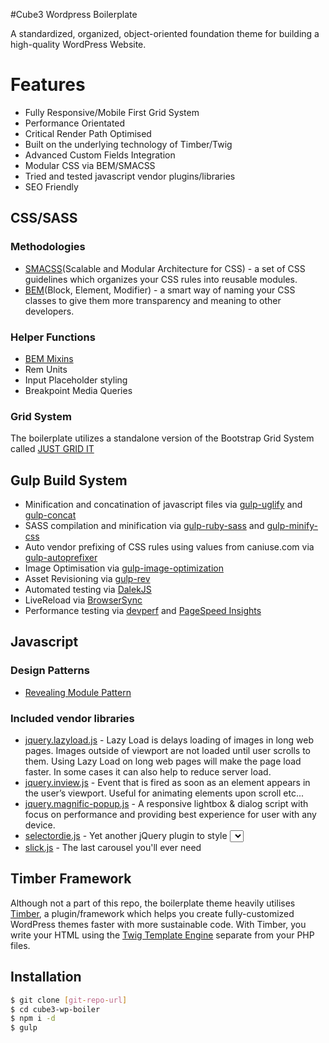 
#Cube3 Wordpress Boilerplate

A standardized, organized, object-oriented foundation theme for building a high-quality WordPress Website.


# Features

* Fully Responsive/Mobile First Grid System
* Performance Orientated
* Critical Render Path Optimised
* Built on the underlying technology of Timber/Twig
* Advanced Custom Fields Integration
* Modular CSS via BEM/SMACSS
* Tried and tested javascript vendor plugins/libraries
* SEO Friendly



## CSS/SASS 

### Methodologies

* [SMACSS](Scalable and Modular Architecture for CSS) - a set of CSS guidelines which organizes your CSS rules into reusable modules.
* [BEM](Block, Element, Modifier) - a smart way of naming your CSS classes to give them more transparency and meaning to other developers.


### Helper Functions

* [BEM Mixins]
* Rem Units
* Input Placeholder styling
* Breakpoint Media Queries

### Grid System

The boilerplate utilizes a standalone version of the Bootstrap Grid System called [JUST GRID IT]


## Gulp Build System

* Minification and concatination of javascript files via [gulp-uglify] and [gulp-concat]
* SASS compilation and minification via [gulp-ruby-sass] and [gulp-minify-css]
* Auto vendor prefixing of CSS rules using values from caniuse.com via [gulp-autoprefixer]
* Image Optimisation via [gulp-image-optimization]
* Asset Revisioning via [gulp-rev]
* Automated testing via [DalekJS]
* LiveReload via [BrowserSync]
* Performance testing via [devperf] and [PageSpeed Insights]


## Javascript

### Design Patterns

* [Revealing Module Pattern]


### Included vendor libraries

* [jquery.lazyload.js] - Lazy Load is delays loading of images in long web pages. Images outside of viewport are not loaded until user scrolls to them. Using Lazy Load on long web pages will make the page load faster. In some cases it can also help to reduce server load. 
* [jquery.inview.js] - Event that is fired as soon as an element appears in the user’s viewport. Useful for animating elements upon scroll etc...
* [jquery.magnific-popup.js] - A responsive lightbox & dialog script with focus on performance and providing best experience for user with any device.
* [selectordie.js] -  Yet another jQuery plugin to style <select> elements. 
* [slick.js] - The last carousel you'll ever need

## Timber Framework

Although not a part of this repo, the boilerplate theme heavily utilises [Timber], a plugin/framework which helps you create fully-customized WordPress themes faster with more sustainable code. With Timber, you write your HTML using the [Twig Template Engine] separate from your PHP files.


## Installation

```sh
$ git clone [git-repo-url] 
$ cd cube3-wp-boiler
$ npm i -d
$ gulp
```

[SMACSS]: https://smacss.com
[BEM]:https://en.bem.info
[BEM Mixins]:https://medium.com/@marcmintel/pushing-bem-to-the-next-level-with-sass-3-4-5239d2371321
[jquery.lazyload.js]:http://www.appelsiini.net/projects/lazyload
[jquery.inview.js]:https://github.com/protonet/jquery.inview
[jquery.magnific-popup.js]:http://dimsemenov.com/plugins/magnific-popup
[selectordie.js]:http://vst.mn/selectordie/
[slick.js]:http://kenwheeler.github.io/slick/
[JUST GRID IT]:http://dysonsimmons.com/just-grid-it
[Timber]:http://upstatement.com/timber
[Twig Template Engine]:http://twig.sensiolabs.org/
[Gulp]:http://gulpjs.com
[DalekJS]:http://dalekjs.com
[gulp-rev]:https://www.npmjs.com/package/gulp-rev
[gulp-image-optimization]:https://github.com/firetix/gulp-image-optimization
[BrowserSync]:http://www.browsersync.io
[devperf]:https://github.com/gmetais/grunt-devperf
[PageSPeed Insights]:https://github.com/jrcryer/grunt-pagespeed
[gulp-autoprefixer]:https://www.npmjs.com/package/gulp-autoprefixer
[gulp-minify-css]:https://www.npmjs.com/package/gulp-minify-css
[gulp-ruby-sass]:https://www.npmjs.com/package/gulp-ruby-sass
[gulp-uglify]:https://www.npmjs.com/package/gulp-uglify
[gulp-concat]:https://www.npmjs.com/package/gulp-concat
[Revealing Module Pattern]: http://www.addyosmani.com/resources/essentialjsdesignpatterns/book/#revealingmodulepatternjavascript
[git-repo-url]:git@bitbucket.org:cube3digital/cube3-wp-boiler.git
